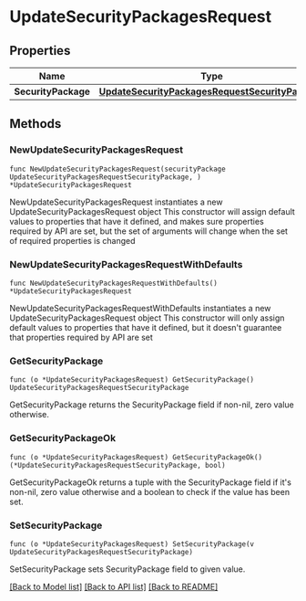 # UpdateSecurityPackagesRequest

## Properties

Name | Type | Description | Notes
------------ | ------------- | ------------- | -------------
**SecurityPackage** | [**UpdateSecurityPackagesRequestSecurityPackage**](UpdateSecurityPackagesRequestSecurityPackage.md) |  | 

## Methods

### NewUpdateSecurityPackagesRequest

`func NewUpdateSecurityPackagesRequest(securityPackage UpdateSecurityPackagesRequestSecurityPackage, ) *UpdateSecurityPackagesRequest`

NewUpdateSecurityPackagesRequest instantiates a new UpdateSecurityPackagesRequest object
This constructor will assign default values to properties that have it defined,
and makes sure properties required by API are set, but the set of arguments
will change when the set of required properties is changed

### NewUpdateSecurityPackagesRequestWithDefaults

`func NewUpdateSecurityPackagesRequestWithDefaults() *UpdateSecurityPackagesRequest`

NewUpdateSecurityPackagesRequestWithDefaults instantiates a new UpdateSecurityPackagesRequest object
This constructor will only assign default values to properties that have it defined,
but it doesn't guarantee that properties required by API are set

### GetSecurityPackage

`func (o *UpdateSecurityPackagesRequest) GetSecurityPackage() UpdateSecurityPackagesRequestSecurityPackage`

GetSecurityPackage returns the SecurityPackage field if non-nil, zero value otherwise.

### GetSecurityPackageOk

`func (o *UpdateSecurityPackagesRequest) GetSecurityPackageOk() (*UpdateSecurityPackagesRequestSecurityPackage, bool)`

GetSecurityPackageOk returns a tuple with the SecurityPackage field if it's non-nil, zero value otherwise
and a boolean to check if the value has been set.

### SetSecurityPackage

`func (o *UpdateSecurityPackagesRequest) SetSecurityPackage(v UpdateSecurityPackagesRequestSecurityPackage)`

SetSecurityPackage sets SecurityPackage field to given value.



[[Back to Model list]](../README.md#documentation-for-models) [[Back to API list]](../README.md#documentation-for-api-endpoints) [[Back to README]](../README.md)


